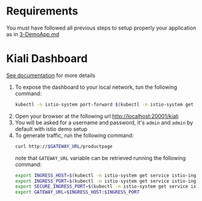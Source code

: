 # Requirements
You must have followed all previous steps to setup properly your application as in [3-DemoApp.md](./3-DemoApp.md)

# Kiali Dashboard
[See documentation](https://istio.io/docs/tasks/telemetry/kiali/) for more details
1. To expose the dashboard to your local network, tun the following command:
    ```bash
    kubectl -n istio-system port-forward $(kubectl -n istio-system get pod -l app=kiali -o jsonpath='{.items[0].metadata.name}') 20001:20001
    ```
2. Open your browser at the following url [http://localhost:20001/kiali](http://localhost:20001/kiali)
3. You will be asked for a username and password, it's `admin` and `admin` by default with istio demo setup
4. To generate traffic, run the following command:
    ```bash
    curl http://$GATEWAY_URL/productpage
    ```
    note that `GATEWAY_URL` variable can be retrieved running the following command:
    ```bash
    export INGRESS_HOST=$(kubectl -n istio-system get service istio-ingressgateway -o jsonpath='{.status.loadBalancer.ingress[0].ip}') &&\
    export INGRESS_PORT=$(kubectl -n istio-system get service istio-ingressgateway -o jsonpath='{.spec.ports[?(@.name=="http2")].port}') &&\
    export SECURE_INGRESS_PORT=$(kubectl -n istio-system get service istio-ingressgateway -o jsonpath='{.spec.ports[?(@.name=="https")].port}') &&\
    export GATEWAY_URL=$INGRESS_HOST:$INGRESS_PORT
    ```

